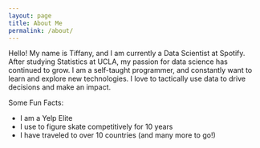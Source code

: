 ```yaml
---
layout: page
title: About Me
permalink: /about/
---
```


Hello! My name is Tiffany, and I am currently a Data Scientist at Spotify. After studying Statistics at UCLA, my passion for data science has continued to grow. I am a self-taught programmer, and constantly want to learn and explore new technologies. I love to tactically use data to drive decisions and make an impact.

Some Fun Facts:
- I am a Yelp Elite
- I use to figure skate competitively for 10 years
- I have traveled to over 10 countries (and many more to go!)
